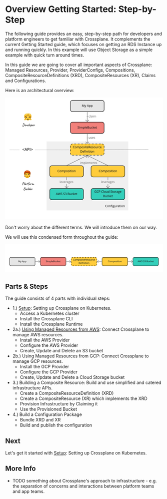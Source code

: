 # Overview Getting Started: Step-by-Step

The following guide provides an easy, step-by-step path for developers and
platform engineers to get familiar with Crossplane. It complements the current
Getting Started guide, which focuses on getting an RDS Instance up and running
quickly. In this example will use Object Storage as a simple example with quick
turn around times.

In this guide we are going to cover all important aspects of Crossplane: Managed
Resources, Provider, ProviderConfigs, Compositions, CompositeResourceDefinitions
(XRD), CompositeResources (XR), Claims and Configurations. 

Here is an architectural overview: 

![architecture-overview](00-architecture-overview.jpg)

Don't worry about the different terms. We will introduce them on our way.

We will use this condensed form throughout the guide: 

![architecture-overview-condensed](architecture-all.jpg)

## Parts & Steps

The guide consists of 4 parts with individual steps:

* 1.) [Setup](01-setup.md): Setting up Crossplane on Kubernetes.
  * Access a Kubernetes cluster
  * Install the Crossplane CLI
  * Install the Crossplane Runtime
* 2a.) [Using Managed Resources from AWS](02a-managed-resources-aws.md): Connect
  Crossplane to manage AWS resources.
  * Install the AWS Provider 
  * Configure the AWS Provider
  * Create, Update and Delete an S3 bucket
* 2b.) Using Managed Resources from GCP: Connect Crossplane to manage GCP
  resources.
  * Install the GCP Provider 
  * Configure the GCP Provider
  * Create, Update and Delete a Cloud Storage bucket
* 3.) Building a Composite Resource: Build and use simplified and catered
  infrastructure APIs.
  * Create a CompositeResourceDefinition (XRD)
  * Create a CompositeResource (XR) which implements the XRD
  * Provision Infrastructure by Claiming it
  * Use the Provisioned Bucket 
* 4.) Build a Configuration Package
  * Bundle XRD and XR
  * Build and publish the configuration

## Next

Let's get it started with [Setup](01-setup.md): Setting up Crossplane on
Kubernetes.

## More Info

- TODO something about Crossplane's approach to infrastructure - e.g. the separation of concerns and interactions between platform teams and app teams. 